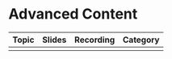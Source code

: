 # Advanced Content


| Topic | Slides | Recording | Category |
| --- | --- | --- | --- |
|  |  |  |  |
